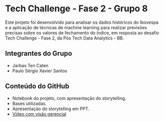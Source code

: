 # Tech Challenge - Fase 2 - Grupo 8

Este projeto foi desenvolvido para analisar os dados históricos do Ibovespa e a aplicação de técnicas de machine learning para realizar previsões precisas sobre os valores de fechamento do índice, em resposta ao desafio Tech Challenge - Fase 2, da Pós Tech Data Analytics - BB.

## Integrantes do Grupo

- Jarbas Ten Caten
- Paulo Sérgio Xavier Santos

## Conteúdo do GitHub

- Notebook do projeto, com apresentação do storytelling.
- Bases utilizadas.
- Apresentação do storytelling em PPT.
- [Vídeo com visão gerencial](https://youtu.be/E29GXdCX7ZE)

